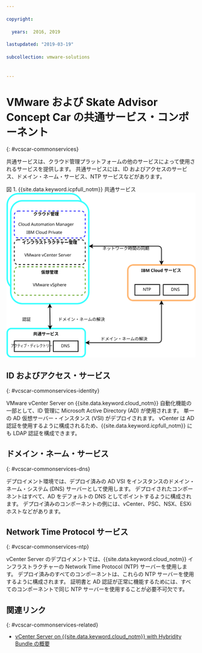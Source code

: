 ```yaml
---

copyright:

  years:  2016, 2019

lastupdated: "2019-03-19"

subcollection: vmware-solutions


---
```


# VMware および Skate Advisor Concept Car の共通サービス・コンポーネント
{: #vcscar-commonservices}

共通サービスは、クラウド管理プラットフォームの他のサービスによって使用されるサービスを提供します。 共通サービスには、ID およびアクセスのサービス、ドメイン・ネーム・サービス、NTP サービスなどがあります。

図 1. {{site.data.keyword.icpfull_notm}} 共通サービス</br>
![{{site.data.keyword.icpfull_notm}} 共通サービス](vcscar-common-services.svg)

## ID およびアクセス・サービス
{: #vcscar-commonservices-identity}

VMware vCenter Server on {{site.data.keyword.cloud_notm}} 自動化機能の一部として、ID 管理に Microsoft Active Directory (AD) が使用されます。 単一の AD 仮想サーバー・インスタンス (VSI) がデプロイされます。 vCenter は AD 認証を使用するように構成されるため、{{site.data.keyword.icpfull_notm}} にも LDAP 認証を構成できます。

## ドメイン・ネーム・サービス
{: #vcscar-commonservices-dns}

デプロイメント環境では、デプロイ済みの AD VSI をインスタンスのドメイン・ネーム・システム (DNS) サーバーとして使用します。 デプロイされたコンポーネントはすべて、AD をデフォルトの DNS としてポイントするように構成されます。 デプロイ済みのコンポーネントの例には、vCenter、PSC、NSX、ESXi ホストなどがあります。

## Network Time Protocol サービス
{: #vcscar-commonservices-ntp}

vCenter Server のデプロイメントでは、{{site.data.keyword.cloud_notm}} インフラストラクチャーの Network Time Protocol (NTP) サーバーを使用します。 デプロイ済みのすべてのコンポーネントは、これらの NTP サーバーを使用するように構成されます。 証明書と AD 認証が正常に機能するためには、すべてのコンポーネントで同じ NTP サーバーを使用することが必要不可欠です。

## 関連リンク
{: #vcscar-commonservices-related}

* [vCenter Server on {{site.data.keyword.cloud_notm}} with Hybridity Bundle の概要](/docs/services/vmwaresolutions/archiref/vcs?topic=vmware-solutions-vcs-hybridity-intro)
